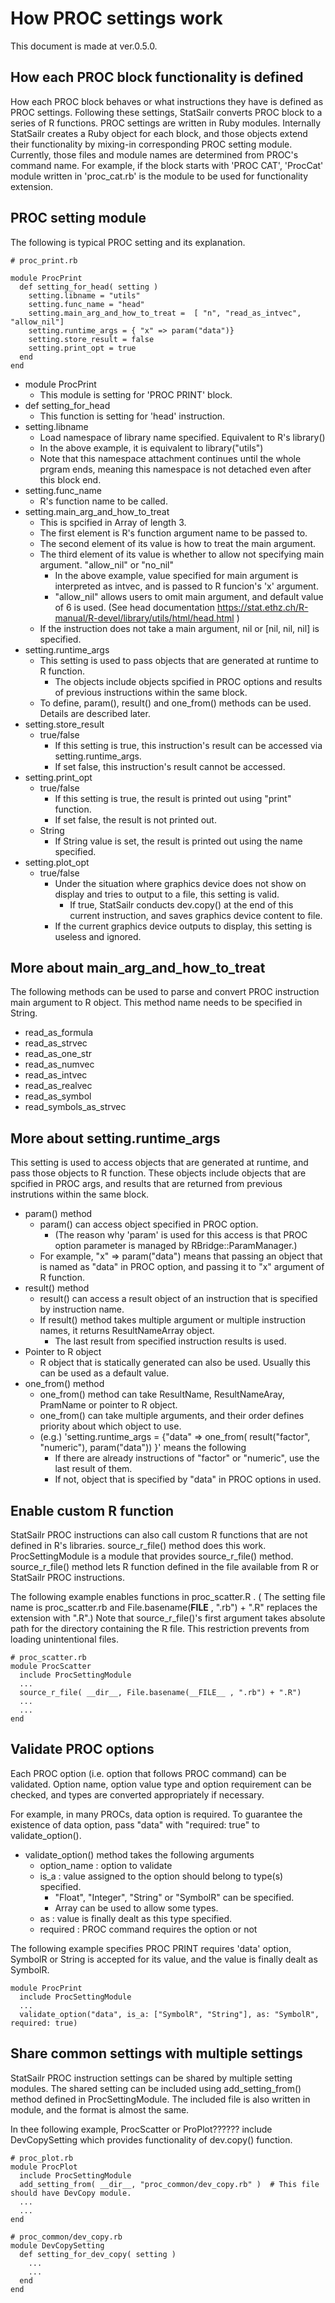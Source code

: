 # How PROC settings work

This document is made at ver.0.5.0.


## How each PROC block functionality is defined

How each PROC block behaves or what instructions they have is defined as PROC settings. Following these settings, StatSailr converts PROC block to a series of R functions. PROC settings are written in Ruby modules. Internally StatSailr creates a Ruby object for each block, and those objects extend their functionality by mixing-in corresponding PROC setting module. Currently, those files and module names are determined from PROC's command name. For example, if the block starts with 'PROC CAT', 'ProcCat' module written in 'proc_cat.rb' is the module to be used for functionality extension.


## PROC setting module

The following is typical PROC setting and its explanation.

```
# proc_print.rb

module ProcPrint
  def setting_for_head( setting )
    setting.libname = "utils"
    setting.func_name = "head"
    setting.main_arg_and_how_to_treat =  [ "n", "read_as_intvec", "allow_nil"]
    setting.runtime_args = { "x" => param("data")}
    setting.store_result = false
    setting.print_opt = true
  end
end
```

* module ProcPrint
    + This module is setting for 'PROC PRINT' block.
* def setting_for_head
    + This function is setting for 'head' instruction.
* setting.libname
    + Load namespace of library name specified. Equivalent to R's library()
    + In the above example, it is equivalent to library("utils")
    + Note that this namespace attachment continues until the whole prgram ends, meaning this namespace is not detached even after this block end.
* setting.func_name
    + R's function name to be called.
* setting.main_arg_and_how_to_treat
    + This is spcified in Array of length 3.
    + The first element is R's function argument name to be passed to.
    + The second element of its value is how to treat the main argument.
    + The third element of its value is whether to allow not specifying main argument. "allow_nil" or "no_nil"
        + In the above example, value specified for main argument is interpreted as intvec, and is passed to R funcion's 'x' argument. 
        + "allow_nil" allows users to omit main argument, and default value of 6 is used. (See head documentation https://stat.ethz.ch/R-manual/R-devel/library/utils/html/head.html ) 
    + If the instruction does not take a main argument, nil or [nil, nil, nil] is specified.
* setting.runtime_args
    + This setting is used to pass objects that are generated at runtime to R function.
        + The objects include objects spcified in PROC options and results of previous instructions within the same block.
    + To define, param(), result() and one_from() methods can be used. Details are described later.
* setting.store_result
    + true/false
        + If this setting is true, this instruction's result can be accessed via setting.runtime_args.
        + If set false, this instruction's result cannot be accessed.
* setting.print_opt
    + true/false
        + If this setting is true, the result is printed out using "print" function.
        + If set false, the result is not printed out.
    + String
        + If String value is set, the result is printed out using the name specified.
* setting.plot_opt
    + true/false
        + Under the situation where graphics device does not show on display and tries to output to a file, this setting is valid.
            + If true, StatSailr conducts dev.copy() at the end of this current instruction, and saves graphics device content to file.
        + If the current graphics device outputs to display, this setting is useless and ignored.

## More about main_arg_and_how_to_treat

The following methods can be used to parse and convert PROC instruction main argument to R object. This method name needs to be specified in String.

* read_as_formula
* read_as_strvec
* read_as_one_str
* read_as_numvec
* read_as_intvec
* read_as_realvec
* read_as_symbol
* read_symbols_as_strvec



## More about setting.runtime_args

This setting is used to access objects that are generated at runtime, and pass those objects to R function. These objects include objects that are spcified in PROC args, and results that are returned from previous instrutions within the same block.

* param() method
    + param() can access object specified in PROC option. 
      + (The reason why 'param' is used for this access is that PROC option parameter is managed by RBridge::ParamManager.)
    + For example, "x" => param("data") means that passing an object that is named as "data" in PROC option, and passing it to "x" argument of R function. 
* result() method
    + result() can access a result object of an instruction that is specified by instruction name.
    + If result() method takes multiple argument or multiple instruction names, it returns ResultNameArray object.
        + The last result from specified instruction results is used.
* Pointer to R object
    + R object that is statically generated can also be used. Usually this can be used as a default value.
* one_from() method
    + one_from() method can take ResultName, ResultNameAray, PramName or pointer to R object.
    + one_from() can take multiple arguments, and their order defines priority about which object to use.
    + (e.g.) 'setting.runtime_args = {"data" => one_from( result("factor", "numeric"), param("data")) }' means the following
        + If there are already instructions of "factor" or "numeric", use the last result of them.
        + If not, object that is specified by "data" in PROC options in used.


## Enable custom R function

StatSailr PROC instructions can also call custom R functions that are not defined in R's libraries. source_r_file() method does this work. ProcSettingModule is a module that provides source_r_file() method. source_r_file() method lets R function defined in the file available from R or StatSailr PROC instructions.

The following example enables functions in proc_scatter.R . ( The setting file name is proc_scatter.rb and File.basename(__FILE__ , ".rb") + ".R" replaces the extension with ".R".) Note that source_r_file()'s first argument takes absolute path for the directory containing the R file. This restriction prevents from loading unintentional files.

```
# proc_scatter.rb
module ProcScatter
  include ProcSettingModule
  ...
  source_r_file( __dir__, File.basename(__FILE__ , ".rb") + ".R")
  ...
  ...
end
```

## Validate PROC options

Each PROC option (i.e. option that follows PROC command) can be validated. Option name, option value type and option requirement can be checked, and types are converted appropriately if necessary.

For example, in many PROCs, data option is required. To guarantee the existence of data option, pass "data" with "required: true" to validate_option().

* validate_option() method takes the following arguments
    + option_name : option to validate
    + is_a : value assigned to the option should belong to type(s) specified.
        + "Float", "Integer", "String" or "SymbolR" can be specified.
        + Array can be used to allow some types.
    + as : value is finally dealt as this type specified.
    + required : PROC command requires the option or not

The following example specifies PROC PRINT requires 'data' option, SymbolR or String is accepted for its value, and the value is finally dealt as SymbolR.

```
module ProcPrint  
  include ProcSettingModule
  ...
  validate_option("data", is_a: ["SymbolR", "String"], as: "SymbolR", required: true)
```


## Share common settings with multiple settings

StatSailr PROC instruction settings can be shared by multiple setting modules. The shared setting can be included using add_setting_from() method defined in ProcSettingModule. The included file is also written in module, and the format is almost the same.

In thee following example, ProcScatter or ProPlot?????? include DevCopySetting which provides functionality of dev.copy() function. 


```
# proc_plot.rb
module ProcPlot
  include ProcSettingModule
  add_setting_from( __dir__, "proc_common/dev_copy.rb" )  # This file should have DevCopy module.
  ...
  ...
end

# proc_common/dev_copy.rb
module DevCopySetting
  def setting_for_dev_copy( setting )
    ...
    ...
  end
end
```


